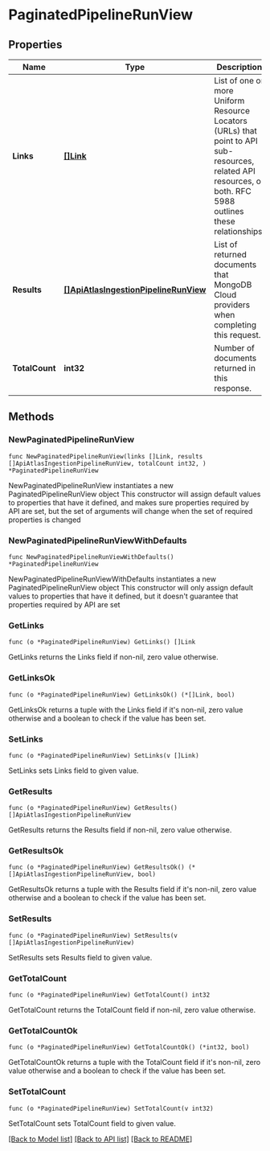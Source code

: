 # PaginatedPipelineRunView

## Properties

Name | Type | Description | Notes
------------ | ------------- | ------------- | -------------
**Links** | [**[]Link**](Link.md) | List of one or more Uniform Resource Locators (URLs) that point to API sub-resources, related API resources, or both. RFC 5988 outlines these relationships. | [readonly] 
**Results** | [**[]ApiAtlasIngestionPipelineRunView**](ApiAtlasIngestionPipelineRunView.md) | List of returned documents that MongoDB Cloud providers when completing this request. | [readonly] 
**TotalCount** | **int32** | Number of documents returned in this response. | [readonly] 

## Methods

### NewPaginatedPipelineRunView

`func NewPaginatedPipelineRunView(links []Link, results []ApiAtlasIngestionPipelineRunView, totalCount int32, ) *PaginatedPipelineRunView`

NewPaginatedPipelineRunView instantiates a new PaginatedPipelineRunView object
This constructor will assign default values to properties that have it defined,
and makes sure properties required by API are set, but the set of arguments
will change when the set of required properties is changed

### NewPaginatedPipelineRunViewWithDefaults

`func NewPaginatedPipelineRunViewWithDefaults() *PaginatedPipelineRunView`

NewPaginatedPipelineRunViewWithDefaults instantiates a new PaginatedPipelineRunView object
This constructor will only assign default values to properties that have it defined,
but it doesn't guarantee that properties required by API are set

### GetLinks

`func (o *PaginatedPipelineRunView) GetLinks() []Link`

GetLinks returns the Links field if non-nil, zero value otherwise.

### GetLinksOk

`func (o *PaginatedPipelineRunView) GetLinksOk() (*[]Link, bool)`

GetLinksOk returns a tuple with the Links field if it's non-nil, zero value otherwise
and a boolean to check if the value has been set.

### SetLinks

`func (o *PaginatedPipelineRunView) SetLinks(v []Link)`

SetLinks sets Links field to given value.


### GetResults

`func (o *PaginatedPipelineRunView) GetResults() []ApiAtlasIngestionPipelineRunView`

GetResults returns the Results field if non-nil, zero value otherwise.

### GetResultsOk

`func (o *PaginatedPipelineRunView) GetResultsOk() (*[]ApiAtlasIngestionPipelineRunView, bool)`

GetResultsOk returns a tuple with the Results field if it's non-nil, zero value otherwise
and a boolean to check if the value has been set.

### SetResults

`func (o *PaginatedPipelineRunView) SetResults(v []ApiAtlasIngestionPipelineRunView)`

SetResults sets Results field to given value.


### GetTotalCount

`func (o *PaginatedPipelineRunView) GetTotalCount() int32`

GetTotalCount returns the TotalCount field if non-nil, zero value otherwise.

### GetTotalCountOk

`func (o *PaginatedPipelineRunView) GetTotalCountOk() (*int32, bool)`

GetTotalCountOk returns a tuple with the TotalCount field if it's non-nil, zero value otherwise
and a boolean to check if the value has been set.

### SetTotalCount

`func (o *PaginatedPipelineRunView) SetTotalCount(v int32)`

SetTotalCount sets TotalCount field to given value.



[[Back to Model list]](../README.md#documentation-for-models) [[Back to API list]](../README.md#documentation-for-api-endpoints) [[Back to README]](../README.md)



